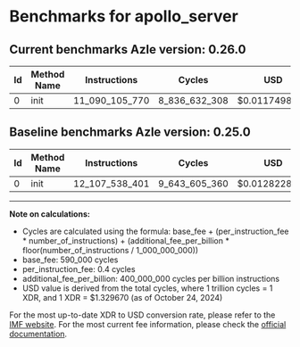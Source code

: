 # Benchmarks for apollo_server

## Current benchmarks Azle version: 0.26.0

| Id  | Method Name | Instructions   | Cycles        | USD           | USD/Million Calls | Change                                    |
| --- | ----------- | -------------- | ------------- | ------------- | ----------------- | ----------------------------------------- |
| 0   | init        | 11_090_105_770 | 8_836_632_308 | $0.0117498049 | $11_749.80        | <font color="green">-1_017_432_631</font> |

## Baseline benchmarks Azle version: 0.25.0

| Id  | Method Name | Instructions   | Cycles        | USD           | USD/Million Calls |
| --- | ----------- | -------------- | ------------- | ------------- | ----------------- |
| 0   | init        | 12_107_538_401 | 9_643_605_360 | $0.0128228127 | $12_822.81        |

---

**Note on calculations:**

- Cycles are calculated using the formula: base_fee + (per_instruction_fee \* number_of_instructions) + (additional_fee_per_billion \* floor(number_of_instructions / 1_000_000_000))
- base_fee: 590_000 cycles
- per_instruction_fee: 0.4 cycles
- additional_fee_per_billion: 400_000_000 cycles per billion instructions
- USD value is derived from the total cycles, where 1 trillion cycles = 1 XDR, and 1 XDR = $1.329670 (as of October 24, 2024)

For the most up-to-date XDR to USD conversion rate, please refer to the [IMF website](https://www.imf.org/external/np/fin/data/rms_sdrv.aspx).
For the most current fee information, please check the [official documentation](https://internetcomputer.org/docs/current/developer-docs/gas-cost#execution).
